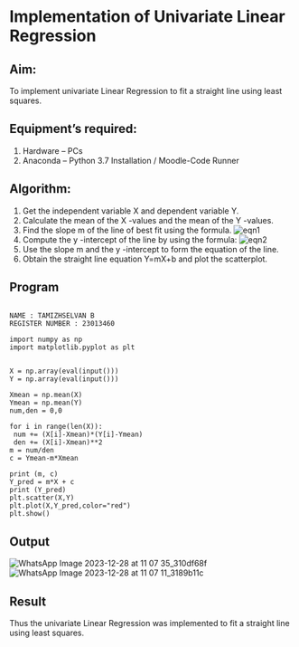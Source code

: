 # Implementation of Univariate Linear Regression
## Aim:
To implement univariate Linear Regression to fit a straight line using least squares.
## Equipment’s required:
1.	Hardware – PCs
2.	Anaconda – Python 3.7 Installation / Moodle-Code Runner
## Algorithm:
1.	Get the independent variable X and dependent variable Y.
2.	Calculate the mean of the X -values and the mean of the Y -values.
3.	Find the slope m of the line of best fit using the formula.
 ![eqn1](./eq1.jpg)
4.	Compute the y -intercept of the line by using the formula:
![eqn2](./eq2.jpg)  
5.	Use the slope m and the y -intercept to form the equation of the line.
6.	Obtain the straight line equation Y=mX+b and plot the scatterplot.
## Program
```

NAME : TAMIZHSELVAN B
REGISTER NUMBER : 23013460

import numpy as np
import matplotlib.pyplot as plt


X = np.array(eval(input()))
Y = np.array(eval(input()))

Xmean = np.mean(X)
Ymean = np.mean(Y)
num,den = 0,0

for i in range(len(X)):
 num += (X[i]-Xmean)*(Y[i]-Ymean)
 den += (X[i]-Xmean)**2
m = num/den
c = Ymean-m*Xmean

print (m, c)
Y_pred = m*X + c
print (Y_pred)
plt.scatter(X,Y)
plt.plot(X,Y_pred,color="red")
plt.show()

```
## Output
![WhatsApp Image 2023-12-28 at 11 07 35_310df68f](https://github.com/tamizhselvan23013460/Univariate-Linear-Regression/assets/150231370/e87bf379-4c83-40ba-befa-670665144908)
![WhatsApp Image 2023-12-28 at 11 07 11_3189b11c](https://github.com/tamizhselvan23013460/Univariate-Linear-Regression/assets/150231370/06c742ac-54f8-4267-9837-52c4bab0ccd7)


## Result
Thus the univariate Linear Regression was implemented to fit a straight line using least squares.
